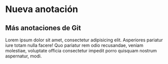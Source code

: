 # Nueva anotación

## Más anotaciones de Git

Lorem ipsum dolor sit amet, consectetur adipisicing elit. Asperiores pariatur iure totam nulla facere! Quo pariatur rem odio recusandae, veniam molestiae, voluptate officia consectetur impedit porro quisquam nostrum aspernatur, modi.